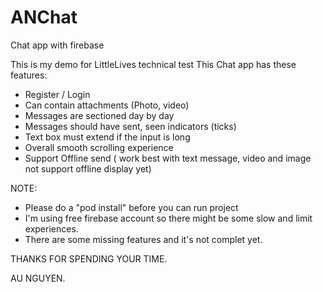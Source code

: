 # ANChat
Chat app with firebase

This is my demo for LittleLives technical test
This Chat app has these features:
- Register / Login
- Can contain attachments (Photo, video)
- Messages are sectioned day by day
- Messages should have sent, seen indicators (ticks)
- Text box must extend if the input is long
- Overall smooth scrolling experience
- Support Offline send ( work best with text message, video and image not support offline display yet)

NOTE: 
- Please do a "pod install" before you can run project
- I'm using free firebase account so there might be some slow and limit experiences.
- There are some missing features and it's not complet yet.

THANKS FOR SPENDING YOUR TIME.

AU NGUYEN.

